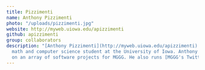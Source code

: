 ```yaml
---
title: Pizzimenti
name: Anthony Pizzimenti
photo: "/uploads/pizzimenti.jpg"
website: http://myweb.uiowa.edu/apizzimenti
github: apizzimenti
group: collaborators
description: "[Anthony Pizzimenti](http://myweb.uiowa.edu/apizzimenti) is a 
  math and computer science student at the University of Iowa. Anthony has worked
  on an array of software projects for MGGG. He also runs [MGGG's Twitter account](https://twitter.com/gerrymandr)."
---
```


